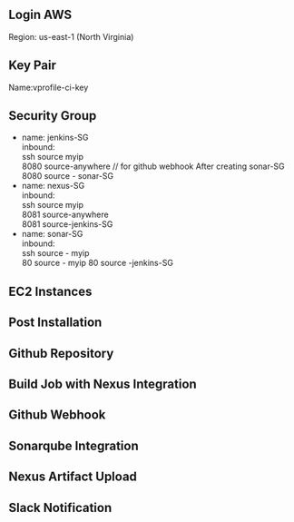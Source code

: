 ## Login AWS  
Region: us-east-1 (North Virginia)
## Key Pair
Name:vprofile-ci-key
## Security Group
- name: jenkins-SG  
inbound:  
ssh source myip  
8080 source-anywhere // for github webhook 
After creating sonar-SG
8080 source - sonar-SG
- name: nexus-SG  
inbound:  
ssh source myip  
8081 source-anywhere  
8081 source-jenkins-SG  
- name: sonar-SG  
inbound:  
ssh source - myip  
80 source - myip
80 source -jenkins-SG  



## EC2 Instances
## Post Installation
## Github Repository
## Build Job with Nexus Integration
## Github Webhook
## Sonarqube Integration
## Nexus Artifact Upload
## Slack Notification